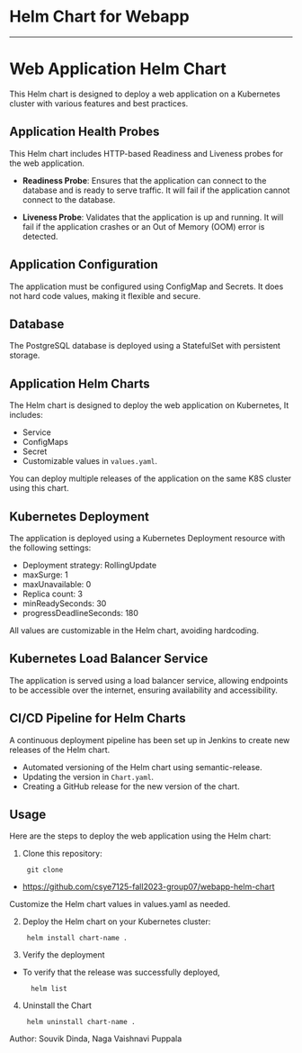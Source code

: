 # Helm Chart for Webapp
----

# Web Application Helm Chart
 
This Helm chart is designed to deploy a web application on a Kubernetes cluster with various features and best practices.
 
## Application Health Probes
 
This Helm chart includes HTTP-based Readiness and Liveness probes for the web application.
 
- **Readiness Probe**: Ensures that the application can connect to the database and is ready to serve traffic. It will fail if the application cannot connect to the database.
 
- **Liveness Probe**: Validates that the application is up and running. It will fail if the application crashes or an Out of Memory (OOM) error is detected.
 
## Application Configuration
 
The application must be configured using ConfigMap and Secrets. It does not hard code values, making it flexible and secure.
 
## Database
 
The PostgreSQL database is deployed using a StatefulSet with persistent storage.
 
## Application Helm Charts
 
The Helm chart is designed to deploy the web application on Kubernetes, It includes:
 
- Service
- ConfigMaps
- Secret
- Customizable values in `values.yaml`.
 
You can deploy multiple releases of the application on the same K8S cluster using this chart.
 
## Kubernetes Deployment
 
The application is deployed using a Kubernetes Deployment resource with the following settings:
 
- Deployment strategy: RollingUpdate
- maxSurge: 1
- maxUnavailable: 0
- Replica count: 3
- minReadySeconds: 30
- progressDeadlineSeconds: 180
 
All values are customizable in the Helm chart, avoiding hardcoding.
 
## Kubernetes Load Balancer Service
 
The application is served using a load balancer service, allowing endpoints to be accessible over the internet, ensuring availability and accessibility.
 
## CI/CD Pipeline for Helm Charts
 
A continuous deployment pipeline has been set up in Jenkins to create new releases of the Helm chart.
- Automated versioning of the Helm chart using semantic-release.
- Updating the version in `Chart.yaml`.
- Creating a GitHub release for the new version of the chart.
 
## Usage
 
Here are the steps to deploy the web application using the Helm chart:
 
1. Clone this repository:
    ```
     git clone
    ```
  - https://github.com/csye7125-fall2023-group07/webapp-helm-chart

 
Customize the Helm chart values in values.yaml as needed.
 
2. Deploy the Helm chart on your Kubernetes cluster:
    ```
     helm install chart-name .
    ```
 
3.  Verify the deployment
  - To verify that the release was successfully deployed,
    ```
      helm list
    ```
 
4. Uninstall the Chart
    ```
     helm uninstall chart-name .
    ```
Author: Souvik Dinda, Naga Vaishnavi Puppala